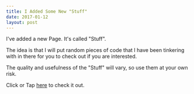 ```yaml
---
title: I Added Some New "Stuff"
date: 2017-01-12
layout: post
---
```


I've added a new Page. It's called "Stuff".

The idea is that I will put random pieces of code that I have been tinkering with in there for you
to check out if you are interested.

The quality and usefulness of the "Stuff" will vary, so use them at your own risk.

Click or Tap [here][1] to check it out.

[1]: pages/stuff